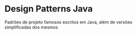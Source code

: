 # Design Patterns Java

Padrões de projeto famosos escritos em Java, além de versões simplificadas dos mesmos